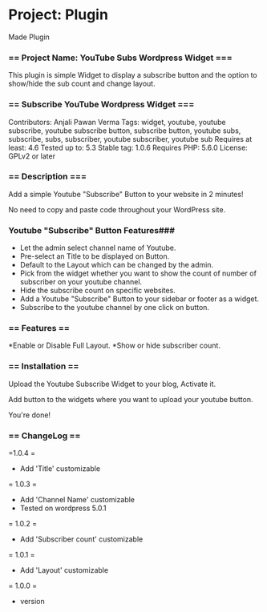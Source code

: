 # Project: Plugin
Made Plugin 
### == Project Name: YouTube Subs Wordpress Widget === ###

This plugin is simple Widget to display a subscribe button and the option to show/hide the sub count and change layout.

### == Subscribe YouTube Wordpress Widget === ###
Contributors: Anjali Pawan Verma
Tags: widget, youtube, youtube subscribe, youtube subscribe button, subscribe button, youtube subs, subscribe, subs, subscriber, youtube subscriber, youtube sub
Requires at least: 4.6
Tested up to: 5.3
Stable tag: 1.0.6
Requires PHP: 5.6.0
License: GPLv2 or later

### == Description === ###

Add a simple Youtube "Subscribe" Button to your website in 2 minutes!

No need to copy and paste code throughout your WordPress site.

### Youtube "Subscribe" Button Features###

* Let the admin select channel name of Youtube.
* Pre-select an Title to be displayed on Button.
* Default to the Layout which can be changed by the admin.
* Pick from the widget whether you want to show the count of number of subscriber on your youtube channel.
* Hide the subscribe count on specific websites.
* Add a Youtube "Subscribe" Button to your sidebar or footer as a widget.
* Subscribe to the youtube channel by one click on button. 


### == Features == ###
*Enable or Disable Full Layout.
*Show or hide subscriber count.

### == Installation == ###

Upload the Youtube Subscribe Widget to your blog, Activate it.

Add button to the widgets where you want to upload your youtube button.

 You're done!

### == ChangeLog ==  ###

=1.0.4 =
* Add 'Title' customizable

= 1.0.3 =
* Add 'Channel Name' customizable
* Tested on wordpress 5.0.1

= 1.0.2 =
* Add 'Subscriber count' customizable 

= 1.0.1 =
* Add 'Layout' customizable

= 1.0.0 =
* version






